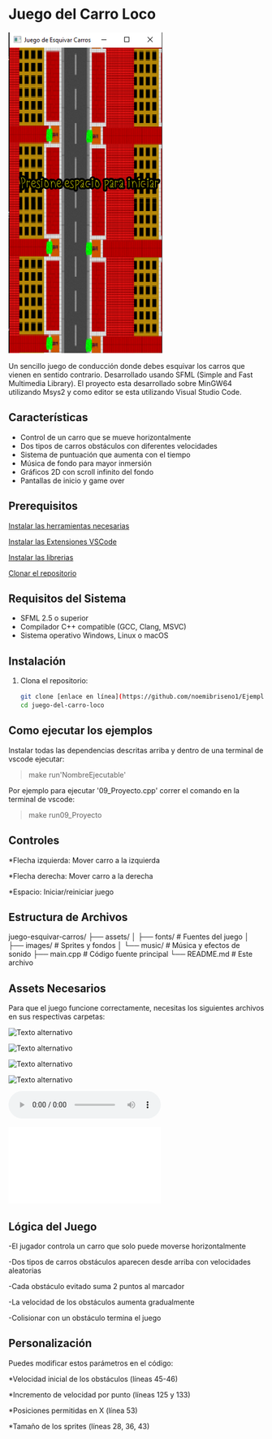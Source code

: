 # Juego del Carro Loco

![Captura de pantalla del juego](assets/images/capturaproyecto.PNG)

Un sencillo juego de conducción donde debes esquivar los carros que vienen en sentido contrario. Desarrollado usando SFML (Simple and Fast Multimedia Library).
El proyecto esta desarrollado sobre MinGW64 utilizando Msys2
y como editor se esta utilizando Visual Studio Code.


## Características

- Control de un carro que se mueve horizontalmente
- Dos tipos de carros obstáculos con diferentes velocidades
- Sistema de puntuación que aumenta con el tiempo
- Música de fondo para mayor inmersión
- Gráficos 2D con scroll infinito del fondo
- Pantallas de inicio y game over

## Prerequisitos

[Instalar las herramientas necesarias](./docs/herramientas.md)

[Instalar las Extensiones VSCode](./docs/extensiones.md)

[Instalar las librerias](./docs/librerias.md)

[Clonar el repositorio](./docs/fork.md)

## Requisitos del Sistema

- SFML 2.5 o superior
- Compilador C++ compatible (GCC, Clang, MSVC)
- Sistema operativo Windows, Linux o macOS

## Instalación

1. Clona el repositorio:
   ```bash
   git clone [enlace en línea](https://github.com/noemibriseno1/EjemplosJuego.git)
   cd juego-del-carro-loco
   

## Como ejecutar los ejemplos

Instalar todas las dependencias descritas arriba y dentro de una terminal de vscode ejecutar:

> make run'NombreEjecutable'

Por ejemplo para ejecutar '09_Proyecto.cpp' correr el comando en la terminal de vscode:

> make run09_Proyecto

## Controles

*Flecha izquierda: Mover carro a la izquierda

*Flecha derecha: Mover carro a la derecha

*Espacio: Iniciar/reiniciar juego

## Estructura de Archivos

juego-esquivar-carros/
├── assets/
│   ├── fonts/          # Fuentes del juego
│   ├── images/         # Sprites y fondos
│   └── music/          # Música y efectos de sonido
├── main.cpp            # Código fuente principal
└── README.md           # Este archivo

## Assets Necesarios

Para que el juego funcione correctamente, necesitas los siguientes archivos en sus respectivas carpetas:

![Texto alternativo](assets/images/calle.png  "Imagen de fondo de la calle")

![Texto alternativo](assets/images/carro.png  "Sprite del carro del jugador")

![Texto alternativo](assets/images/carroobstaculo.png  "Primer tipo de carro obstáculo")

![Texto alternativo](assets/images/carro3.png  "Segundo tipo de carro obstáculo")

![Texto alternativo](assets/music/dark_horse_2.ogg  "Música de fondo")

![Texto alternativo](assets/fonts/FirstTimeWriting.ttf  "Fuente para el texto del juego")

## Lógica del Juego

-El jugador controla un carro que solo puede moverse horizontalmente

-Dos tipos de carros obstáculos aparecen desde arriba con velocidades aleatorias

-Cada obstáculo evitado suma 2 puntos al marcador

-La velocidad de los obstáculos aumenta gradualmente

-Colisionar con un obstáculo termina el juego

## Personalización

Puedes modificar estos parámetros en el código:

*Velocidad inicial de los obstáculos (líneas 45-46)

*Incremento de velocidad por punto (líneas 125 y 133)

*Posiciones permitidas en X (línea 53)

*Tamaño de los sprites (líneas 28, 36, 43)
